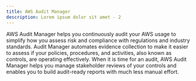 ```yaml
---
title: AWS Audit Manager
description: Lorem ipsum dolor sit amet - 2
---
```


AWS Audit Manager helps you continuously audit your AWS usage to simplify how you assess risk and compliance with regulations and industry standards. Audit Manager automates evidence collection to make it easier to assess if your policies, procedures, and activities, also known as controls, are operating effectively. When it is time for an audit, AWS Audit Manager helps you manage stakeholder reviews of your controls and enables you to build audit-ready reports with much less manual effort. 
